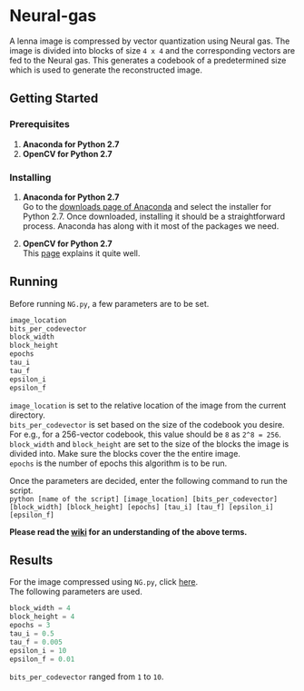 # Neural-gas
A lenna image is compressed by vector quantization using Neural gas. The image is divided into blocks of size `4 x 4` and the corresponding vectors are fed to the Neural gas. This generates a codebook of a predetermined size which is used to generate the reconstructed image.  
## Getting Started
### Prerequisites
1. **Anaconda for Python 2.7**  
2. **OpenCV for Python 2.7** 
### Installing
1. **Anaconda for Python 2.7**  
Go to the [downloads page of Anaconda](https://www.anaconda.com/download/) and select the installer for Python 2.7. Once downloaded, installing it should be a straightforward process. Anaconda has along with it most of the packages we need.  

2. **OpenCV for Python 2.7**   
This [page](https://docs.opencv.org/3.0-beta/doc/py_tutorials/py_setup/py_setup_in_windows/py_setup_in_windows.html) explains it quite well. 
## Running   
Before running `NG.py`, a few parameters are to be set.    
```python
image_location
bits_per_codevector
block_width
block_height
epochs
tau_i
tau_f
epsilon_i
epsilon_f
```  
`image_location` is set to the relative location of the image from the current directory.  
`bits_per_codevector` is set based on the size of the codebook you desire. For e.g., for a 256-vector codebook, this value should be `8` as `2^8 = 256`.    
`block_width` and `block_height` are set to the size of the blocks the image is divided into. Make sure the blocks cover the the entire image.   
`epochs` is the number of epochs this algorithm is to be run.  

Once the parameters are decided, enter the following command to run the script.  
`python [name of the script] [image_location] [bits_per_codevector] [block_width] [block_height] [epochs] [tau_i] [tau_f] [epsilon_i] [epsilon_f]`    

**Please read the [wiki](https://github.com/droidadroit/Neural-gas/wiki/Neural-gas) for an understanding of the above terms.**  
## Results  
For the image compressed using `NG.py`, click [here](https://github.com/droidadroit/Neural-gas/tree/master/Results).  
The following parameters are used.
```python
block_width = 4
block_height = 4
epochs = 3
tau_i = 0.5
tau_f = 0.005
epsilon_i = 10
epsilon_f = 0.01
```  
`bits_per_codevector` ranged from `1` to `10`.  
